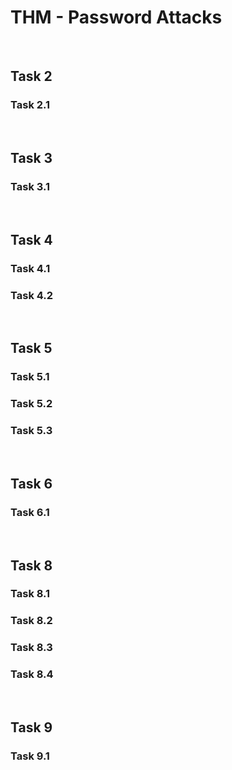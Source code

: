 # THM - Password Attacks

<br>

## Task 2

### Task 2.1

> 

<br>

## Task 3

### Task 3.1

> 

<br>

## Task 4

### Task 4.1

> 

### Task 4.2

> 

<br>

## Task 5

### Task 5.1

> 

### Task 5.2

> 

### Task 5.3

> 

<br>

## Task 6

### Task 6.1

> 

<br>

## Task 8

### Task 8.1

> 

### Task 8.2

> 

### Task 8.3

> 

### Task 8.4

> 

<br>

## Task 9

### Task 9.1

> 

<br>

